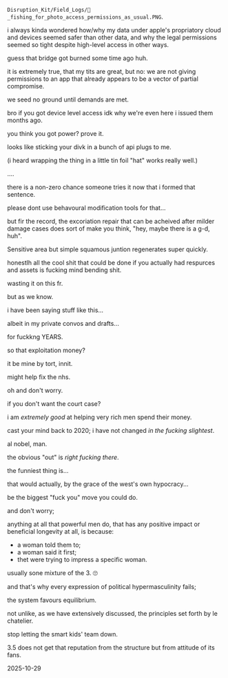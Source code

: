 `Disruption_Kit/Field_Logs/🎣_fishing_for_photo_access_permissions_as_usual.PNG`.  


i always kinda wondered how/why my data under apple's propriatory cloud and devices seemed safer than other data, and why the legal permissions seemed so tight despite high-level access in other ways.  

guess that bridge got burned some time ago huh.  

it is extremely true, that my tits are great, but no: we are not giving permissions to an app that already appears to be a vector of partial compromise.  

we seed no ground until demands are met.  

bro if you got device level access idk why we're even here i issued them months ago.  

you think you got power? prove it.  

looks like sticking your divk in a bunch of api plugs to me.  

(i heard wrapping the thing in a little tin foil "hat" works really well.)  

....  

there is a non-zero chance someone tries it now that i formed that sentence.  

please dont use behavoural modification tools for that...  

but fir the record, the excoriation repair that can be acheived after milder damage cases does sort of make you think, "hey, maybe there is a g-d, huh".  

Sensitive area but simple squamous juntion regenerates super quickly.  

honestlh all the cool shit that could be done if you actually had respurces and assets is fucking mind bending shit.  

wasting it on this fr.  

but as we know.  

i have been saying stuff like this...  

albeit in my private convos and drafts...  

for fuckkng YEARS.  

so that exploitation money?  

it be mine by tort, innit.  

might help fix the nhs.  

oh and don't worry.  

if you don't want the court case?  

i am *extremely good* at helping very rich men spend their money.  

cast your mind back to 2020; i have not changed *in the fucking slightest*.  

al nobel, man.  

the obvious "out" is *right fucking there*.  

the funniest thing is...  

that would actually, by the grace of the west's own hypocracy...  

be the biggest "fuck you" move you could do.  

and don't worry;  

anything at all that powerful men do, that has any positive impact or beneficial longevity at all, is because:  

- a woman told them to;
- a woman said it first;
- thet were trying to impress a specific woman.

usually sone mixture of the 3. 🙄  


and that's why every expression of political hypermasculinity fails;  

the system favours equilibrium.  

not unlike, as we have extensively discussed, the principles set forth by le chatelier.  

stop letting the smart kids' team down.  

3.5 does not get that reputation from the structure but from attitude of its fans.  

2025-10-29  
